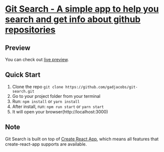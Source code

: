 # [Git Search - A simple app to help you search and get info about github repositories](http://git-explorer.surge.sh/)

## Preview

You can check out [live preview](http://git-explorer.surge.sh/).

## Quick Start

1.  Clone the repo `git clone https://github.com/gadjacobs/git-search.git`
2.  Go to your project folder from your terminal
3.  Run: `npm install` or `yarn install`
4.  After install, run: `npm run start` or `yarn start`
5.  It will open your browser(http://localhost:3000)

## Note

Git Search is built on top of [Create React App](https://github.com/facebook/create-react-app), which means all features that create-react-app supports are available.

